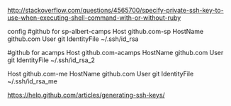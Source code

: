 http://stackoverflow.com/questions/4565700/specify-private-ssh-key-to-use-when-executing-shell-command-with-or-without-ruby

config
#github for sp-albert-camps
Host github.com-sp
    HostName github.com
    User git
    IdentityFile ~/.ssh/id_rsa

#github for acamps
Host github.com-acamps
    HostName github.com
    User git
    IdentityFile ~/.ssh/id_rsa_2

Host github.com-me
    HostName github.com
    User git
    IdentityFile ~/.ssh/id_rsa_me

https://help.github.com/articles/generating-ssh-keys/
